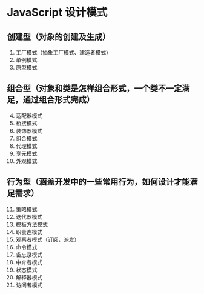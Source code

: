 # JavaScript 设计模式
## 创建型（对象的创建及生成）
1. 工厂模式（抽象工厂模式、建造者模式）
2. 单例模式
3. 原型模式

## 组合型（对象和类是怎样组合形式，一个类不一定满足，通过组合形式完成）
4. 适配器模式
5. 桥接模式
6. 装饰器模式
7. 组合模式
8. 代理模式
9. 享元模式
10. 外观模式

## 行为型（涵盖开发中的一些常用行为，如何设计才能满足需求）
11. 策略模式
12. 迭代器模式
13. 模板方法模式
14. 职责连模式
15. 观察者模式（订阅，派发）
16. 命令模式
17. 备忘录模式
18. 中介者模式
19. 状态模式
20. 解释器模式
21. 访问者模式
